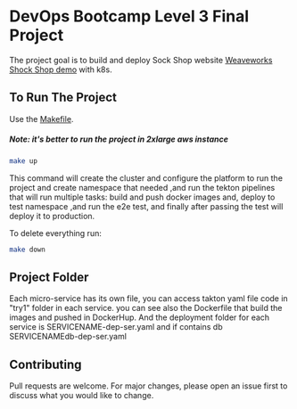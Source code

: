 # DevOps Bootcamp Level 3 Final Project

The project goal is to build and deploy Sock Shop website [Weaveworks Shock Shop demo](https://github.com/microservices-demo) with k8s.

## To Run The Project

Use the [Makefile](https://github.com/rayanah/level-3-project/blob/main/Makefile).  
##### Note: it's better to run the project in 2xlarge aws instance 

```bash
make up
```
This command will create the cluster and configure the platform to run the project and create namespace that needed ,and run the tekton pipelines that will run multiple tasks: build and push docker images and, deploy to test namespace ,and run the e2e test, and finally after passing the test will deploy it to production.

To delete everything run:
 
```bash
make down
```
    

## Project Folder
Each micro-service has its own file, you can access takton yaml file code in "try1" folder in each service. you can see also the Dockerfile that build the images and pushed in DockerHup.
And the deployment folder for each service is SERVICENAME-dep-ser.yaml and if contains db SERVICENAMEdb-dep-ser.yaml
 

## Contributing
Pull requests are welcome. For major changes, please open an issue first to discuss what you would like to change.
